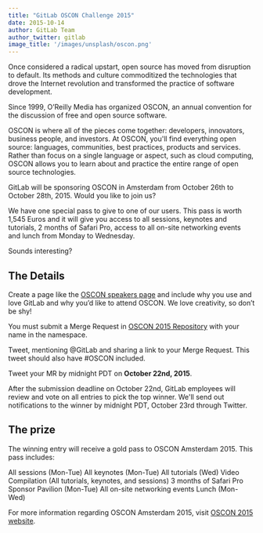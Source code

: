 ```yaml
---
title: "GitLab OSCON Challenge 2015"
date: 2015-10-14
author: GitLab Team
author_twitter: gitlab
image_title: '/images/unsplash/oscon.png'
---
```


Once considered a radical upstart, open source has moved from disruption to default. Its methods and culture
commoditized the technologies that drove the Internet revolution and transformed the practice of software
development.

Since 1999, O’Reilly Media has organized OSCON, an annual convention for the discussion of free and open source
software.

OSCON is where all of the pieces come together: developers, innovators, business people, and investors. At OSCON,
you'll find everything open source: languages, communities, best practices, products and services. Rather than focus
on a single language or aspect, such as cloud computing, OSCON allows you to learn about and practice the entire
range of open source technologies.

GitLab will be sponsoring OSCON in Amsterdam from October 26th to October 28th, 2015. Would you like to join us? 

<!-- more -->

We have one special pass to give to one of our users. This pass is worth 1,545 Euros and
it will give you access to all sessions, keynotes and tutorials, 2 months of Safari Pro, access to all on-site
networking events and lunch from Monday to Wednesday.

Sounds interesting?

## The Details

Create a page like the [OSCON speakers page](http://conferences.oreilly.com/oscon/open-source-eu-2015/public/schedule/speaker/206462) and include why you
use and love GitLab and why you’d like to attend OSCON. We love creativity, so don’t be shy!

You must submit a Merge Request in [OSCON 2015 Repository](https://gitlab.com/gitlab-com/oscon2015) with your name in
the namespace.

Tweet, mentioning @GitLab and sharing a link to your Merge Request. This tweet should also have #OSCON included.

Tweet your MR by midnight PDT on **October 22nd, 2015**.

After the submission deadline on October 22nd, GitLab employees will review and vote on all entries to pick the top
winner. We'll send out notifications to the winner by midnight PDT, October 23rd through Twitter.

## The prize
The winning entry will receive a gold pass to OSCON Amsterdam 2015. This pass includes:

All sessions (Mon-Tue)
All keynotes (Mon-Tue)
All tutorials (Wed)
Video Compilation
(All tutorials, keynotes, and sessions)
3 months of Safari Pro
Sponsor Pavilion (Mon-Tue)
All on-site networking events
Lunch (Mon-Wed)

For more information regarding OSCON Amsterdam 2015, visit [OSCON 2015 website](http://conferences.oreilly.com/oscon/open-source-eu-2015).

